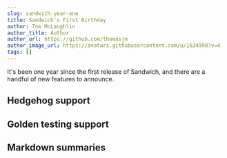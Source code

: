 ```yaml
---
slug: sandwich-year-one
title: Sandwich's First Birthday
author: Tom McLaughlin
author_title: Author
author_url: https://github.com/thomasjm
author_image_url: https://avatars.githubusercontent.com/u/1634990?v=4
tags: []
---
```


It's been one year since the first release of Sandwich, and there are a handful of new features to announce.

## Hedgehog support

## Golden testing support

## Markdown summaries
